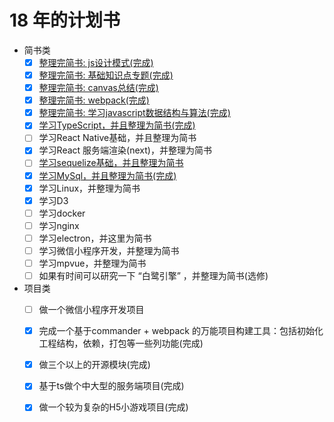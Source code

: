 # 18 年的计划书

- 简书类                     
    - [x] [整理完简书: js设计模式(完成)](../books/专题知识库/04、js设计模式)                     
    - [x] [整理完简书: 基础知识点专题(完成)](../books/专题知识库/05、基础知识点专题)                               
    - [x] [整理完简书: canvas总结(完成)](../book/06、canvas总结)
    - [x] [整理完简书: webpack(完成)](../book/08、webpack)
    - [x] [整理完简书: 学习javascript数据结构与算法(完成)](../book/09、学习javascript数据结构与算法)
    - [x] [学习TypeScript，并且整理为简书(完成)](https://github.com/yanlele/TyepScript-learning)
    - [ ] 学习React Native基础，并且整理为简书
    - [x] 学习React 服务端渲染(next)，并整理为简书
    - [ ] [学习sequelize基础，并且整理为简书](https://github.com/sequelize/sequelize)
    - [x] [学习MySql，并且整理为简书(完成)](../book/14、深入浅出MySQL%20数据库开发%20优化与管理维护/)
    - [x] 学习Linux，并整理为简书
    - [x] 学习D3
    - [ ] 学习docker
    - [ ] 学习nginx
    - [ ] 学习electron，并这里为简书
    - [ ] 学习微信小程序开发，并整理为简书
    - [ ] 学习mpvue，并整理为简书
    - [ ] 如果有时间可以研究一下 “白鹭引擎” ，并整理为简书(选修)

- 项目类                 
    - [ ] 做一个微信小程序开发项目
    - [x] 完成一个基于commander + webpack 的万能项目构建工具：包括初始化工程结构，依赖，打包等一些列功能(完成)
    - [x] 做三个以上的开源模块(完成)
    - [x] 基于ts做个中大型的服务端项目(完成)
    - [x] 做一个较为复杂的H5小游戏项目(完成)


